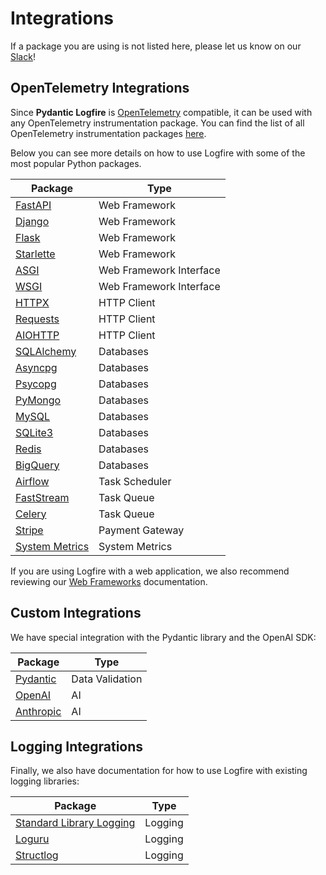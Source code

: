 # Integrations

If a package you are using is not listed here, please let us know on our [Slack][slack]!

## OpenTelemetry Integrations

Since **Pydantic Logfire** is [OpenTelemetry][opentelemetry] compatible, it can be used with any OpenTelemetry
instrumentation package. You can find the list of all OpenTelemetry instrumentation packages
[here](https://opentelemetry-python-contrib.readthedocs.io/en/latest/).

Below you can see more details on how to use Logfire with some of the most popular Python packages.

| Package                             | Type                    |
|-------------------------------------|-------------------------|
| [FastAPI](fastapi.md)               | Web Framework           |
| [Django](django.md)                 | Web Framework           |
| [Flask](flask.md)                   | Web Framework           |
| [Starlette](starlette.md)           | Web Framework           |
| [ASGI](asgi.md)                     | Web Framework Interface |
| [WSGI](wsgi.md)                     | Web Framework Interface |
| [HTTPX](httpx.md)                   | HTTP Client             |
| [Requests](requests.md)             | HTTP Client             |
| [AIOHTTP](aiohttp.md)               | HTTP Client             |
| [SQLAlchemy](sqlalchemy.md)         | Databases               |
| [Asyncpg](asyncpg.md)               | Databases               |
| [Psycopg](psycopg.md)               | Databases               |
| [PyMongo](pymongo.md)               | Databases               |
| [MySQL](mysql.md)                   | Databases               |
| [SQLite3](sqlite3.md)               | Databases               |
| [Redis](redis.md)                   | Databases               |
| [BigQuery](bigquery.md)             | Databases               |
| [Airflow](airflow.md)               | Task Scheduler          |
| [FastStream](faststream.md)         | Task Queue               |
| [Celery](celery.md)                 | Task Queue              |
| [Stripe](stripe.md)                 | Payment Gateway         |
| [System Metrics](system-metrics.md) | System Metrics          |

If you are using Logfire with a web application, we also recommend reviewing
our [Web Frameworks](use-cases/web-frameworks.md)
documentation.

## Custom Integrations

We have special integration with the Pydantic library and the OpenAI SDK:

| Package                   | Type            |
|---------------------------|-----------------|
| [Pydantic](pydantic.md)   | Data Validation |
| [OpenAI](openai.md)       | AI              |
| [Anthropic](anthropic.md) | AI              |

## Logging Integrations

Finally, we also have documentation for how to use Logfire with existing logging libraries:

| Package                                | Type    |
|----------------------------------------|---------|
| [Standard Library Logging](logging.md) | Logging |
| [Loguru](loguru.md)                    | Logging |
| [Structlog](structlog.md)              | Logging |

[slack]: https://join.slack.com/t/pydanticlogfire/shared_invite/zt-2b57ljub4-936siSpHANKxoY4dna7qng
[opentelemetry]: https://opentelemetry.io/
